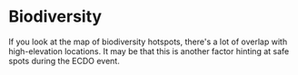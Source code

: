 # Biodiversity

If you look at the map of biodiversity hotspots, there's a lot of overlap with high-elevation locations. It may be that this is another factor hinting at safe spots during the ECDO event.